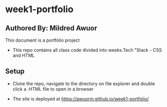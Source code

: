 # week1-portfolio
## Authored By: Mildred Awuor

This document is a portfolio project

- This repo contains all class code divided into weeks.Tech "Stack - CSS and HTML

## Setup

- Clone the repo, navigate to the directory on file explorer and double click a .HTML file to open in a browser

- The site is deployed at https://awuorm.github.io/week1-portfolio/
